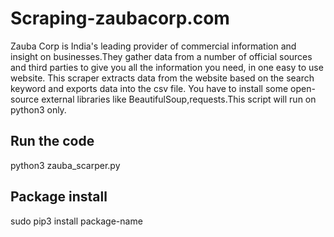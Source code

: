 # Scraping-zaubacorp.com
Zauba Corp is India's leading provider of commercial information and insight on businesses.They gather data from a number of official sources and third parties to give you all the information you need, in one easy to use website.
This scraper extracts data from the website based on the search keyword and exports data into the csv file.
You have to install some open-source external libraries like BeautifulSoup,requests.This script will run on python3 only.

## Run the code
python3 zauba_scarper.py

## Package install
sudo pip3 install package-name
